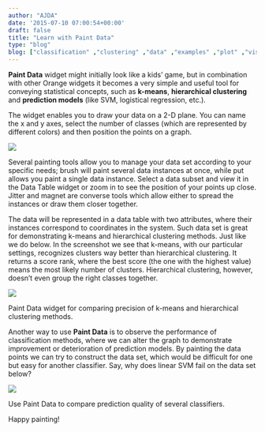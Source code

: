 ```yaml
---
author: "AJDA"
date: '2015-07-10 07:00:54+00:00'
draft: false
title: "Learn with Paint Data"
type: "blog"
blog: ["classification" ,"clustering" ,"data" ,"examples" ,"plot" ,"visualization"  ]
---
```


**Paint Data** widget might initially look like a kids’ game, but in combination with other Orange widgets it becomes a very simple and useful tool for conveying statistical concepts, such as **k-means**, **hierarchical clustering** and **prediction models** (like SVM, logistical regression, etc.).

The widget enables you to draw your data on a 2-D plane. You can name the x and y axes, select the number of classes (which are represented by different colors) and then position the points on a graph.

![](/images/2015/07/PaintData-Example.png)

Several painting tools allow you to manage your data set according to your specific needs; brush will paint several data instances at once, while put allows you paint a single data instance. Select a data subset and view it in the Data Table widget or zoom in to see the position of your points up close. Jitter and magnet are converse tools which allow either to spread the instances or draw them closer together.



The data will be represented in a data table with two attributes, where their instances correspond to coordinates in the system. Such data set is great for demonstrating k-means and hierarchical clustering methods. Just like we do below. In the screenshot we see that k-means, with our particular settings, recognizes clusters way better than hierarchical clustering. It returns a score rank, where the best score (the one with the highest value) means the most likely number of clusters. Hierarchical clustering, however, doesn’t even group the right classes together.

![](/images/2015/07/PaintData-k-means1.png)

Paint Data widget for comparing precision of k-means and hierarchical clustering methods.

Another way to use **Paint Data** is to observe the performance of classification methods, where we can alter the graph to demonstrate improvement or deterioration of prediction models. By painting the data points we can try to construct the data set, which would be difficult for one but easy for another classifier. Say, why does linear SVM fail on the data set below?

![](/images/2015/07/PaintData-TestLearners.png)

Use Paint Data to compare prediction quality of several classifiers.

Happy painting!
